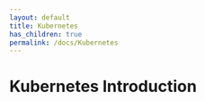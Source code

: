 ```yaml
---
layout: default
title: Kubernetes 
has_children: true
permalink: /docs/Kubernetes
---
```


# Kubernetes Introduction

